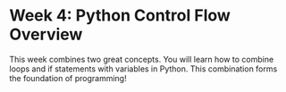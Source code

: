 # Week 4: Python Control Flow Overview

This week combines two great concepts. You will learn how to combine loops and if statements with variables in Python. This combination forms the foundation of programming!